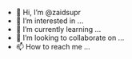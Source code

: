 - 👋 Hi, I’m @zaidsupr
- 👀 I’m interested in ...
- 🌱 I’m currently learning ...
- 💞️ I’m looking to collaborate on ...
- 📫 How to reach me ...

<!---
zaidsupr/zaidsupr is a ✨ special ✨ repository because its `README.md` (this file) appears on your GitHub profile.
You can click the Preview link to take a look at your changes.
--->
